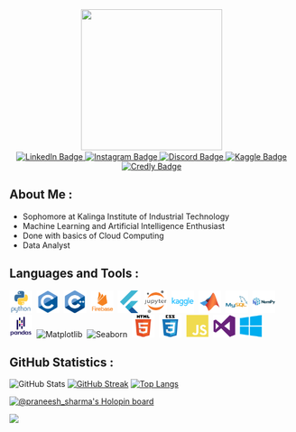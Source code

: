 <div id="header" align="center">
  <img src="https://media.giphy.com/media/5eLDrEaRGHegx2FeF2/giphy.gif" width="250" height="250"/>
</div>
<div id="badges" align="center">
  <a href="https://www.linkedin.com/in/praneesh-sharma/">
    <img src="https://img.shields.io/badge/LinkedIn-blue?style=for-the-badge&logo=linkedin&logoColor=white" alt="LinkedIn Badge"/>
  </a>
  <a href="https://www.instagram.com/cool_prawns/">
    <img src="https://img.shields.io/badge/Instagram-purple?style=for-the-badge&logo=Instagram&logoColor=white" alt="Instagram Badge"/>
  </a>
  <a href="https://discordapp.com/users/1742/">
    <img src="https://img.shields.io/badge/Discord-teal?style=for-the-badge&logo=Discord&logoColor=white" alt="Discord Badge"/>
  </a>
  <a href="https://www.kaggle.com/praneeshsharma">
    <img src="https://img.shields.io/badge/Kaggle-blue?style=for-the-badge&logo=Kaggle&logoColor=white" alt="Kaggle Badge"/>
  </a>
  <a href="https://www.kaggle.com/praneeshsharma">
    <img src="https://img.shields.io/badge/Credly-red?style=for-the-badge&logo=credly&logoColor=white" alt="Credly Badge"/>
  </a>
</div>

## About Me :
 - Sophomore at Kalinga Institute of Industrial Technology
 - Machine Learning and Artificial Intelligence Enthusiast
 - Done with basics of Cloud Computing
 - Data Analyst

## Languages and Tools :
<div>
  <img src="https://github.com/devicons/devicon/blob/master/icons/python/python-original-wordmark.svg" title="Pyton" alt="Python" width="40" height="40"/>&nbsp;
  <img src="https://github.com/devicons/devicon/blob/master/icons/c/c-original.svg" title="C" alt="C" width="40" height="40"/>&nbsp;
  <img src="https://github.com/devicons/devicon/blob/master/icons/cplusplus/cplusplus-original.svg" title="C++" alt="C++" width="40" height="40"/>&nbsp;
  <img src="https://github.com/devicons/devicon/blob/master/icons/firebase/firebase-plain-wordmark.svg" title="Firebase" alt="Firebase" width="40" height="40"/>&nbsp;
  <img src="https://github.com/devicons/devicon/blob/master/icons/flutter/flutter-original.svg" title="Flutter" alt="Flutter" width="40" height="40"/>&nbsp;
  <img src="https://github.com/devicons/devicon/blob/master/icons/jupyter/jupyter-original-wordmark.svg" title="Jupyter" alt="Jupyter" width="40" height="40"/>&nbsp;
  <img src="https://github.com/devicons/devicon/blob/master/icons/kaggle/kaggle-original-wordmark.svg" title="Kaggle" alt="Kaggle" width="40" height="40"/>&nbsp;
  <img src="https://github.com/devicons/devicon/blob/master/icons/matlab/matlab-original.svg" title="Matlab" alt="Matlab" width="40" height="40"/>&nbsp;
  <img src="https://github.com/devicons/devicon/blob/master/icons/mysql/mysql-original-wordmark.svg" title="MySQL" alt="MySQL" width="40" height="40"/>&nbsp;
  <img src="https://github.com/devicons/devicon/blob/master/icons/numpy/numpy-original-wordmark.svg" title="Numpy" alt="Numpy" width="40" height="40"/>&nbsp;
  <img src="https://github.com/devicons/devicon/blob/master/icons/pandas/pandas-original-wordmark.svg" title="Pandas" alt="Pandas" width="40" height="40"/>&nbsp;
  <img src="https://upload.wikimedia.org/wikipedia/commons/8/84/Matplotlib_icon.svg" title="Matlpotlib" alt="Matplotlib" width="40" height="40"/>&nbsp;
  <img src="https://github.com/mwaskom/seaborn/blob/master/doc/_static/logo-mark-darkbg.png" title="Seaborn" alt="Seaborn" width="40" height="40"/>&nbsp;
  <img src="https://github.com/devicons/devicon/blob/master/icons/html5/html5-original-wordmark.svg" title="HTML5" alt="HTML5" width="40" height="40"/>&nbsp;
  <img src="https://github.com/devicons/devicon/blob/master/icons/css3/css3-original-wordmark.svg" title="CSS3" alt="CSS3" width="40" height="40"/>&nbsp;
  <img src="https://github.com/devicons/devicon/blob/master/icons/javascript/javascript-plain.svg" title="JavaScript" alt="HJavaScript" width="40" height="40"/>&nbsp;
  <img src="https://github.com/devicons/devicon/blob/master/icons/visualstudio/visualstudio-plain.svg" title="VSCode" alt="VSCode" width="40" height="40"/>&nbsp;
  <img src="https://github.com/devicons/devicon/blob/master/icons/windows8/windows8-original.svg" title="Windows" alt="Windows" width="40" height="40"/>&nbsp;
</div>


## GitHub Statistics :

![GitHub Stats](https://github-readme-stats.vercel.app/api?username=Praneesh-Sharma&theme=tokyonight&hide_border=true&show_icons=true)
[![GitHub Streak](http://github-readme-streak-stats.herokuapp.com?user=Praneesh-Sharma&theme=tokyonight&hide_border=true)](https://git.io/streak-stats)
[![Top Langs](https://github-readme-stats.vercel.app/api/top-langs/?username=Praneesh-Sharma&layout=compact&theme=tokyonight&hide_border=true)](https://github.com/anuraghazra/github-readme-stats)

[![@praneesh_sharma's Holopin board](https://holopin.io/api/user/board?user=praneesh_sharma)](https://holopin.io/@praneesh_sharma)

[![](https://visitcount.itsvg.in/api?id=Praneesh-Shara&label=Profile%20Views&color=6&icon=5&pretty=false)](https://visitcount.itsvg.in)

